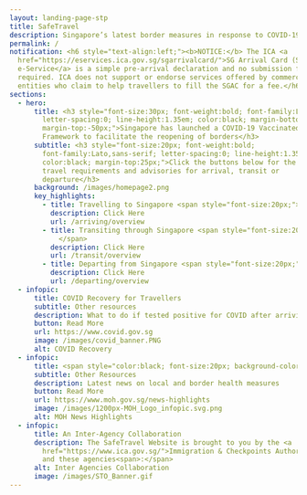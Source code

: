 ```yaml
---
layout: landing-page-stp
title: SafeTravel
description: Singapore’s latest border measures in response to COVID-19
permalink: /
notification: <h6 style="text-align:left;"><b>NOTICE:</b> The ICA <a
  href="https://eservices.ica.gov.sg/sgarrivalcard/">SG Arrival Card (SGAC)
  e-Service</a> is a simple pre-arrival declaration and no submission fees are
  required. ICA does not support or endorse services offered by commercial
  entities who claim to help travellers to fill the SGAC for a fee.</h6>
sections:
  - hero:
      title: <h3 style="font-size:30px; font-weight:bold; font-family:Lato,sans-serif;
        letter-spacing:0; line-height:1.35em; color:black; margin-bottom:-50px;
        margin-top:-50px;">Singapore has launched a COVID-19 Vaccinated Travel
        Framework to facilitate the reopening of borders</h3>
      subtitle: <h3 style="font-size:20px; font-weight:bold;
        font-family:Lato,sans-serif; letter-spacing:0; line-height:1.35em;
        color:black; margin-top:25px;">Click the buttons below for the latest
        travel requirements and advisories for arrival, transit or
        departure</h3>
      background: /images/homepage2.png
      key_highlights:
        - title: Travelling to Singapore <span style="font-size:20px;"> &#187; </span>
          description: Click Here
          url: /arriving/overview
        - title: Transiting through Singapore <span style="font-size:20px;"> &#187;
            </span>
          description: Click Here
          url: /transit/overview
        - title: Departing from Singapore <span style="font-size:20px;"> &#187; </span>
          description: Click Here
          url: /departing/overview
  - infopic:
      title: COVID Recovery for Travellers
      subtitle: Other resources
      description: What to do if tested positive for COVID after arriving in Singapore
      button: Read More
      url: https://www.covid.gov.sg
      image: /images/covid_banner.PNG
      alt: COVID Recovery
  - infopic:
      title: <span style="color:black; font-size:20px; background-color:#7787a3;">Ministry of Health News Highlights</span>
      subtitle: Other Resources
      description: Latest news on local and border health measures
      button: Read More
      url: https://www.moh.gov.sg/news-highlights
      image: /images/1200px-MOH_Logo_infopic.svg.png
      alt: MOH News Highlights
  - infopic:
      title: An Inter-Agency Collaboration
      description: The SafeTravel Website is brought to you by the <a
        href="https://www.ica.gov.sg/">Immigration & Checkpoints Authority</a>
        and these agencies<span>:</span>
      alt: Inter Agencies Collaboration
      image: /images/STO_Banner.gif
---
```

